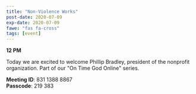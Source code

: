 ```yaml
---
title: "Non-Violence Works"
post-date: 2020-07-09
exp-date: 2020-07-09
fawe: "fas fa-cross"
tags: [event]
---
```

**12 PM**

Today we are excited to welcome Phillip Bradley, president of the nonprofit organization. Part of our "On Time God Online" series.

<p class="text-danger"><b>Meeting ID</b>: 831 1388 8867
<br>
<b>Passcode</b>: 219 383
</p>